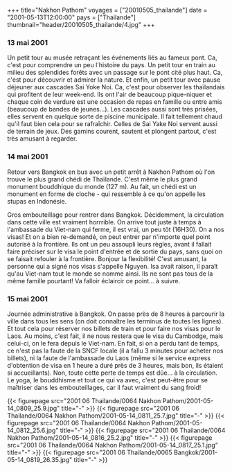 +++
title="Nakhon Pathom"
voyages = ["20010505_thailande"]
date = "2001-05-13T12:00:00"
pays = ["Thailande"]
thumbnail="header/20010505_thailande/4.jpg"
+++
### 13 mai 2001

 Un petit tour au musée retraçant les événements liés au fameux pont. Ca, c'est 
pour comprendre un peu l'histoire du pays. Un petit tour en train au milieu 
des splendides forêts avec un passage sur le pont cité plus haut. Ca, c'est 
pour découvrir et admirer la nature. Et enfin, un petit tour avec pause déjeuner 
aux cascades Sai Yoke Noi. Ca, c'est pour observer les thaïlandais qui profitent 
de leur week-end. Ils ont l'air de beaucoup pique-niquer et chaque coin de verdure 
est une occasion de repas en famille ou entre amis (beaucoup de bandes de jeunes...). 
Les cascades aussi sont très prisées, elles servent en quelque sorte de piscine 
municipale. Il fait tellement chaud qu'il faut bien cela pour se rafraîchir. 
Celles de Sai Yake Noi servent aussi de terrain de jeux. Des gamins courent, 
sautent et plongent partout, c'est très amusant à regarder.

### 14 mai 2001

Retour vers Bangkok en bus avec un petit arrêt à Nakhon Pathom où l'on trouve 
le plus grand chédi de Thaïlande. C'est même le plus grand monument bouddhique 
du monde (127 m). Au fait, un chédi est un monument en forme de cloche - qui 
ressemble à ce qu'on appelle les stupas en Indonésie.

Gros embouteillage pour rentrer dans Bangkok. Décidemment, la circulation dans 
cette ville est vraiment horrrible. On arrive tout juste à temps à l'ambassade 
du Viet-nam qui ferme, il est vrai, un peu tôt (16H30). On a nos visas! Et on 
a bien re-demandé, on peut entrer par n'importe quel point autorisé à la frontière. 
Ils ont un peu assoupli leurs règles, avant il fallait faire préciser sur le 
visa le point d'entrée et de sortie du pays, sans quoi on se faisait refouler 
à la frontière. Bonjour la flexibilité! C'est amusant, la personne qui a signé 
nos visas s'appelle Nguyen. Isa avait raison, il paraît qu'au Viet-nam tout 
le monde se nomme ainsi. Ils ne sont pas tous de la même famille pourtant! Va 
falloir éclaircir ce point... à suivre.

### 15 mai 2001

Journée administrative à Bangkok. On passe près de 8 heures à parcourir la 
ville dans tous les sens (on doit connaître les terminus de toutes les lignes). 
Et tout cela pour réserver nos billets de train et pour faire nos visas pour 
le Laos. Au moins, c'est fait, il ne nous restera que le visa du Cambodge, mais 
celui-ci, on le fera depuis le Viet-nam. En fait, si on a perdu tant de temps, 
ce n'est pas la faute de la SNCF locale (il a fallu 3 minutes pour acheter nos 
billets), ni la faute de l'ambassade du Laos (même si le service express d'obtention 
de visa en 1 heure a duré près de 3 heures, mais bon, ils étaient si accueillants). 
Non, toute cette perte de temps est dûe... à la circulation. Le yoga, le bouddhisme 
et tout ce qui va avec, c'est peut-être pour se maîtriser dans les embouteillages, 
car il faut vraiment du sang froid!


<div id="TOTO">{{< figurepage src="2001 06 Thailande/0064 Nakhon Pathom/2001-05-14_0809_25.9.jpg" title="-"  >}}
{{< figurepage src="2001 06 Thailande/0064 Nakhon Pathom/2001-05-14_0811_25.7.jpg" title="-"  >}}
{{< figurepage src="2001 06 Thailande/0064 Nakhon Pathom/2001-05-14_0812_25.6.jpg" title="-"  >}}
{{< figurepage src="2001 06 Thailande/0064 Nakhon Pathom/2001-05-14_0816_25.2.jpg" title="-"  >}}
{{< figurepage src="2001 06 Thailande/0064 Nakhon Pathom/2001-05-14_0817_25.1.jpg" title="-"  >}}
{{< figurepage src="2001 06 Thailande/0065 Bangkok/2001-05-14_0819_26.35.jpg" title="-"  >}}
</DIV>

